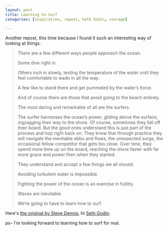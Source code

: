 ```yaml
---
layout: post
title: Learning to Surf
categories: [inspiration, repost, Seth Godin, courage]

---
```


Another repost, this time because I found it such an interesting way of looking at things.

>There are a few different ways people approach the ocean.
>
>Some dive right in.
>
>Others inch in slowly, testing the temperature of the water until they feel comfortable to wade in all the way.
>
>A few like to stand there and get pummeled by the water’s force.
>
>And of course there are those that avoid going to the beach entirely.
>
>The most daring and remarkable of all are the surfers.
>
>The surfer harnesses the ocean’s power, gliding above the surface, zigzagging their way to the shore. Of course, sometimes they fall off their board. But the good ones understand this is just part of the process and hop right back on. They know that through practice they will navigate the inevitable ebbs and flows, the unexpected surge, the occasional fellow competitor that gets too close. Over time, they spend more time up on the board, reaching the shore faster with far more grace and power then when they started.
>
>They understand and accept a few things we all should.
>
>Avoiding turbulent water is impossible.
>
>Fighting the power of the ocean is an exercise in futility.
>
>Waves are inevitable.
>
>We’re going to have to learn how to surf.

Here's [the original by Steve Dennis](http://stevenpdennis.com/2015/03/31/learning-to-surf/), ht [Seth Godin](http://sethgodin.typepad.com/seths_blog/2015/04/the-hard-part-about-surfing.html).

ps– I'm looking forward to learning how to surf for real.
